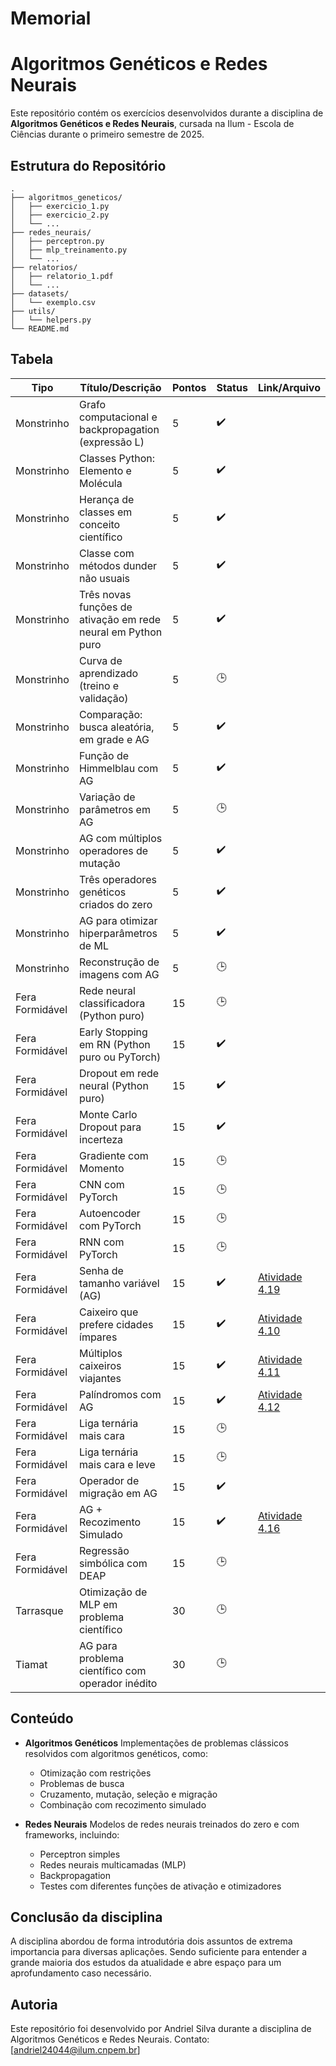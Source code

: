 # Memorial

# Algoritmos Genéticos e Redes Neurais

Este repositório contém os exercícios desenvolvidos durante a disciplina de **Algoritmos Genéticos e Redes Neurais**, cursada na Ilum - Escola de Ciências durante o primeiro semestre de 2025.

## Estrutura do Repositório

```
.
├── algoritmos_geneticos/
│   ├── exercicio_1.py
│   ├── exercicio_2.py
│   └── ...
├── redes_neurais/
│   ├── perceptron.py
│   ├── mlp_treinamento.py
│   └── ...
├── relatorios/
│   ├── relatorio_1.pdf
│   └── ...
├── datasets/
│   └── exemplo.csv
├── utils/
│   └── helpers.py
└── README.md
```
## Tabela

| Tipo             | Título/Descrição                                                          | Pontos | Status | Link/Arquivo                        |
|------------------|---------------------------------------------------------------------------|--------|--------|-------------------------------------|
| Monstrinho       | Grafo computacional e backpropagation (expressão L)                      | 5      |    ✔️    |                                     |
| Monstrinho       | Classes Python: Elemento e Molécula                                       | 5      |   ✔️     |                                     |
| Monstrinho       | Herança de classes em conceito científico                                 | 5      |    ✔️    |                                     |
| Monstrinho       | Classe com métodos dunder não usuais                                      | 5      |    ✔️    |                                     |
| Monstrinho       | Três novas funções de ativação em rede neural em Python puro              | 5      |    ✔️    |                                     |
| Monstrinho       | Curva de aprendizado (treino e validação)                                 | 5      |     🕒   |                                     |
| Monstrinho       | Comparação: busca aleatória, em grade e AG                                | 5      |   ✔️     |                                     |
| Monstrinho       | Função de Himmelblau com AG                                               | 5      |     ✔️   |                                     |
| Monstrinho       | Variação de parâmetros em AG                                              | 5      |   🕒     |                                     |
| Monstrinho       | AG com múltiplos operadores de mutação                                    | 5      |    ✔️    |                                     |
| Monstrinho       | Três operadores genéticos criados do zero                                 | 5      |    ✔️    |                                     |
| Monstrinho       | AG para otimizar hiperparâmetros de ML                                    | 5      |    ✔️    |                                     |
| Monstrinho       | Reconstrução de imagens com AG                                            | 5      |     🕒   |                                     |
| Fera Formidável  | Rede neural classificadora (Python puro)                                  | 15     |    🕒    |                                     |
| Fera Formidável  | Early Stopping em RN (Python puro ou PyTorch)                            | 15     |     ✔️   |                                     |
| Fera Formidável  | Dropout em rede neural (Python puro)                                     | 15     |      ✔️  |                                     |
| Fera Formidável  | Monte Carlo Dropout para incerteza                                       | 15     |     ✔️   |                                     |
| Fera Formidável  | Gradiente com Momento                                                     | 15     |    🕒    |                                     |
| Fera Formidável  | CNN com PyTorch                                                           | 15     |    🕒    |                                     |
| Fera Formidável  | Autoencoder com PyTorch                                                  | 15     |     🕒   |                                     |
| Fera Formidável  | RNN com PyTorch                                                           | 15     |     🕒   |                                     |
| Fera Formidável  | Senha de tamanho variável (AG)                                           | 15     |    ✔️    |[Atividade 4.19](https://github.com/Andriel24044/Memorial/blob/2d3e444334174b03ee9d1c315fbae4e004e311df/Algoritmos%20Gen%C3%A9ticos/Feras%20Formid%C3%A1veis/4.9/4.9.ipynb)|
| Fera Formidável  | Caixeiro que prefere cidades ímpares                                     | 15     |     ✔️   |[Atividade 4.10](https://github.com/Andriel24044/Memorial/blob/2d3e444334174b03ee9d1c315fbae4e004e311df/Algoritmos%20Gen%C3%A9ticos/Feras%20Formid%C3%A1veis/4.10/4.10.ipynb)|
| Fera Formidável  | Múltiplos caixeiros viajantes                                             | 15     |   ✔️     |[Atividade 4.11](https://github.com/Andriel24044/Memorial/blob/2d3e444334174b03ee9d1c315fbae4e004e311df/Algoritmos%20Gen%C3%A9ticos/Feras%20Formid%C3%A1veis/4.11/4.11.ipynb)|
| Fera Formidável  | Palíndromos com AG                                                       | 15     |     ✔️   |[Atividade 4.12](https://github.com/Andriel24044/Memorial/blob/2d3e444334174b03ee9d1c315fbae4e004e311df/Algoritmos%20Gen%C3%A9ticos/Feras%20Formid%C3%A1veis/4.12/4.12.ipynb)               |
| Fera Formidável  | Liga ternária mais cara                                                  | 15     |     🕒   |                                     |
| Fera Formidável  | Liga ternária mais cara e leve                                           | 15     |    🕒    |                                     |
| Fera Formidável  | Operador de migração em AG                                               | 15     |     ✔️   |                                     |
| Fera Formidável  | AG + Recozimento Simulado                                                | 15     |     ✔️   |[Atividade 4.16](https://github.com/Andriel24044/Memorial/blob/2d3e444334174b03ee9d1c315fbae4e004e311df/Algoritmos%20Gen%C3%A9ticos/Feras%20Formid%C3%A1veis/4.16/4.16.ipynb) |
| Fera Formidável  | Regressão simbólica com DEAP                                             | 15     |     🕒   |                                     |
| Tarrasque        | Otimização de MLP em problema científico                                 | 30     |      🕒  |                                     |
| Tiamat           | AG para problema científico com operador inédito                         | 30     |      🕒  |                                     |


## Conteúdo

* **Algoritmos Genéticos**
  Implementações de problemas clássicos resolvidos com algoritmos genéticos, como:

  * Otimização com restrições
  * Problemas de busca
  * Cruzamento, mutação, seleção e migração
  * Combinação com recozimento simulado

* **Redes Neurais**
  Modelos de redes neurais treinados do zero e com frameworks, incluindo:

  * Perceptron simples
  * Redes neurais multicamadas (MLP)
  * Backpropagation
  * Testes com diferentes funções de ativação e otimizadores
    
## Conclusão da disciplina
A disciplina abordou de forma introdutória dois assuntos de extrema importancia para diversas aplicações. Sendo suficiente para entender a grande maioria dos estudos da atualidade e abre espaço para um aprofundamento caso necessário.

## Autoria

Este repositório foi desenvolvido por Andriel Silva durante a disciplina de Algoritmos Genéticos e Redes Neurais.
Contato: \[[andriel24044@ilum.cnpem.br](mailto:andriel24044@ilum.cnpem.br)]
